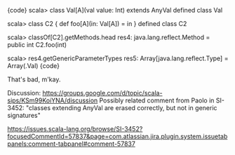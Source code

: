 {code}
  scala> class Val[A](val value: Int) extends AnyVal
  defined class Val

  scala> class C2 { def foo[A](in: Val[A]) = in }
  defined class C2

  scala> classOf[C2].getMethods.head
  res4: java.lang.reflect.Method = public int C2.foo(int)

  scala> res4.getGenericParameterTypes
  res5: Array[java.lang.reflect.Type] = Array(.Val<A>)
{code}

That's bad, m'kay.

Discussion: https://groups.google.com/d/topic/scala-sips/KSm99KoiYNA/discussion
Possibly related comment from Paolo in SI-3452: "classes extending AnyVal are erased correctly, but not in generic signatures"

https://issues.scala-lang.org/browse/SI-3452?focusedCommentId=57837&page=com.atlassian.jira.plugin.system.issuetabpanels:comment-tabpanel#comment-57837
